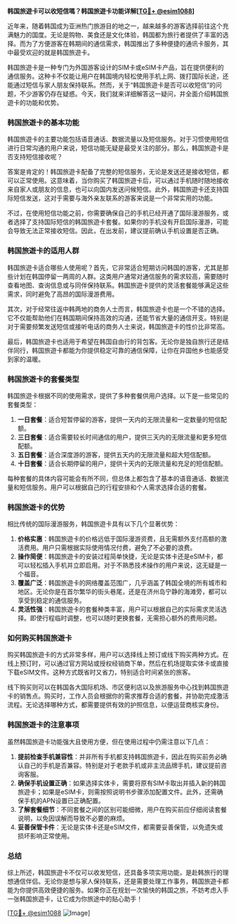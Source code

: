 **韩国旅遊卡可以收短信嗎？韩国旅遊卡功能详解[[TG💪+ @esim1088](https://t.me/s/esim1088)]**

近年来，随着韩国成为亚洲热门旅游目的地之一，越来越多的游客选择前往这个充满魅力的国度。无论是购物、美食还是文化体验，韩国都为旅行者提供了丰富的选择。而为了方便游客在韩期间的通信需求，韩国推出了多种便捷的通讯卡服务，其中最受欢迎的就是韩国旅遊卡。

韩国旅遊卡是一种专门为外国游客设计的SIM卡或eSIM卡产品，旨在提供便利的通信服务。这种卡不仅能让用户在韩国境内轻松使用手机上网、拨打国际长途，还能通过短信与家人朋友保持联系。然而，关于“韩国旅遊卡是否可以收短信”的问题，不少游客仍存在疑惑。今天，我们就来详细解答这一疑问，并全面介绍韩国旅遊卡的功能和优势。

### 韩国旅遊卡的基本功能

韩国旅遊卡的主要功能包括语音通话、数据流量以及短信服务。对于习惯使用短信进行日常沟通的用户来说，短信功能无疑是最受关注的部分。那么，韩国旅遊卡是否支持短信接收呢？

答案是肯定的！韩国旅遊卡配备了完整的短信服务，无论是发送还是接收短信，都可以正常使用。这意味着，当你购买了韩国旅遊卡后，可以通过手机随时随地接收来自家人或朋友的信息，也可以向国内发送问候短信。此外，韩国旅遊卡还支持国际短信发送，这对于需要与海外亲友联系的游客来说是一个非常实用的功能。

不过，在使用短信功能之前，你需要确保自己的手机已经开通了国际漫游服务，或者选择了支持国际短信的韩国旅遊卡套餐。如果你的手机没有开启国际漫游，可能会导致无法正常接收短信。因此，在出发前，建议提前确认手机设置是否正确。

### 韩国旅遊卡的适用人群

韩国旅遊卡适合哪些人使用呢？首先，它非常适合短期访问韩国的游客，尤其是那些计划在韩国停留一两周的人群。这类用户通常对通信服务的需求较高，需要随时查看地图、查询信息或与同伴保持联系。韩国旅遊卡提供的灵活套餐能够满足这些需求，同时避免了高昂的国际漫游费用。

其次，对于经常往返中韩两地的商务人士而言，韩国旅遊卡也是一个不错的选择。它不仅能帮助他们在韩国期间保持高效的沟通，还能节省大量的通信开支。特别是对于需要频繁发送短信或接听电话的商务人士来说，韩国旅遊卡的性价比非常高。

最后，韩国旅遊卡也适用于希望在韩国自由行的背包客。无论你是独自旅行还是结伴同行，韩国旅遊卡都能为你提供稳定可靠的通信保障，让你在异国他乡也能感受到家的温暖。

### 韩国旅遊卡的套餐类型

韩国旅遊卡根据不同的使用需求，提供了多种套餐供用户选择。以下是一些常见的套餐类型：

1. **一日套餐**：适合短暂停留的游客，提供一天内的无限流量和一定数量的短信配额。
2. **三日套餐**：适合需要较长时间通信的用户，提供三天内的无限流量和更多短信配额。
3. **五日套餐**：适合深度游的游客，提供五天内的无限流量和超大短信配额。
4. **十日套餐**：适合长期停留的用户，提供十天内的无限流量和充足的短信配额。

每种套餐的具体内容可能会有所不同，但总体上都包含了基本的语音通话、数据流量和短信服务。用户可以根据自己的行程安排和个人需求选择合适的套餐。

### 韩国旅遊卡的优势

相比传统的国际漫游服务，韩国旅遊卡具有以下几个显著优势：

1. **价格实惠**：韩国旅遊卡的价格远低于国际漫游资费，且无需额外支付高额的激活费用。用户只需根据实际使用情况付费，避免了不必要的浪费。
2. **操作简便**：韩国旅遊卡的安装过程简单快捷，无论是实体卡还是eSIM卡，都可以轻松插入手机并立即启用。对于不熟悉技术操作的用户来说，这无疑是一个福音。
3. **覆盖广泛**：韩国旅遊卡的网络覆盖范围广，几乎涵盖了韩国全境的所有城市和地区。无论你是在首尔繁华的街头巷尾，还是在济州岛宁静的海滩旁，都可以享受到稳定的通信服务。
4. **灵活性强**：韩国旅遊卡的套餐种类丰富，用户可以根据自己的实际需求灵活选择。即使行程临时调整，也可以随时更换套餐，无需担心额外的费用问题。

### 如何购买韩国旅遊卡

购买韩国旅遊卡的方式非常多样，用户可以选择线上预订或线下购买两种方式。在线上预订时，可以通过官方网站或授权经销商下单，然后在机场提取实体卡或直接下载eSIM文件。这种方式既省时又省力，特别适合时间紧张的旅客。

线下购买则可以在韩国各大国际机场、市区便利店以及旅游服务中心找到韩国旅遊卡的销售点。购买时，工作人员会根据你的需求推荐合适的套餐，并协助完成激活流程。无论选择哪种方式，都需要提供有效的护照信息，以便运营商核实身份。

### 韩国旅遊卡的注意事项

虽然韩国旅遊卡功能强大且使用方便，但在使用过程中仍需注意以下几点：

1. **提前检查手机兼容性**：并非所有手机都支持韩国旅遊卡，因此在购买前务必确认自己的手机是否兼容。特别是对于老款手机或非主流品牌手机，建议提前咨询客服。
2. **确保手机设置正确**：如果选择实体卡，需要将原有SIM卡取出并插入新的韩国旅遊卡；如果是eSIM卡，则需按照说明书步骤添加配置文件。此外，还需确保手机的APN设置已正确配置。
3. **了解套餐细节**：不同套餐之间的区别可能细微，用户在购买前应仔细阅读套餐说明，以免因误解而导致不必要的麻烦。
4. **妥善保管卡件**：无论是实体卡还是eSIM文件，都需要妥善保管，以免遗失或损坏影响正常使用。

### 总结

综上所述，韩国旅遊卡不仅可以收发短信，还具备多项实用功能，是赴韩旅行的理想通信伴侣。无论你是想与家人保持联系，还是需要处理工作事务，韩国旅遊卡都能为你提供高效便捷的服务。如果你正在规划一次愉快的韩国之旅，不妨考虑入手一张韩国旅遊卡，让它成为你旅途中的贴心助手！

[[TG💪+ @esim1088](https://t.me/s/esim1088) ![Image](https://i.postimg.cc/4NQfJmqS/Snipaste-2025-05-13-00-14-12.png)]